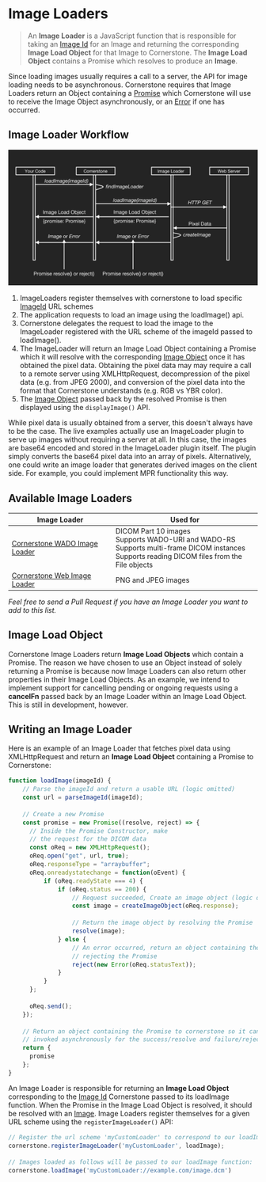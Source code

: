 # Image Loaders

> An **Image Loader** is a JavaScript function that is responsible for taking an [Image Id](image-ids.md) for an Image and returning the corresponding **Image Load Object** for that Image to Cornerstone. The **Image Load Object** contains a Promise which resolves to produce an **Image**.

Since loading images usually requires a call to a server, the API for image loading needs to be asynchronous. Cornerstone requires that Image Loaders return an Object containing a [Promise](https://developer.mozilla.org/en-US/docs/Web/JavaScript/Reference/Global_Objects/Promise) which Cornerstone will use to receive the Image Object asynchronously, or an [Error](https://developer.mozilla.org/en-US/docs/Web/JavaScript/Reference/Global_Objects/Error) if one has occurred.

## Image Loader Workflow

![Image Loader workflow](../assets/img/image-loader-workflow.png)

1. ImageLoaders register themselves with cornerstone to load specific [ImageId](ImageIds) URL schemes
2. The application requests to load an image using the loadImage() api.
3. Cornerstone delegates the request to load the image to the ImageLoader registered with the URL scheme of the imageId passed to loadImage().
4. The ImageLoader will return an Image Load Object containing a Promise which it will resolve with the corresponding [Image Object](./image.md) once it has obtained the pixel data. Obtaining the pixel data may may require a call to a remote server using XMLHttpRequest, decompression of the pixel data (e.g. from JPEG 2000), and conversion of the pixel data into the format that Cornerstone understands (e.g. RGB vs YBR color).
5. The [Image Object](./image.md) passed back by the resolved Promise is then displayed using the `displayImage()` API.

While pixel data is usually obtained from a server, this doesn't always have to be the case. The live examples actually use an ImageLoader plugin to serve up images without requiring a server at all.  In this case, the images are base64 encoded and stored in the ImageLoader plugin itself. The plugin simply converts the base64 pixel data into an array of pixels. Alternatively, one could write an image loader that generates derived images on the client side. For example, you could implement MPR functionality this way.

## Available Image Loaders
Image Loader | Used for
-------------| --------------
[Cornerstone WADO Image Loader](https://github.com/cornerstonejs/cornerstoneWADOImageLoader) | DICOM Part 10 images<br> Supports WADO-URI and WADO-RS<br> Supports multi-frame DICOM instances<br> Supports reading DICOM files from the File objects
[Cornerstone Web Image Loader](https://github.com/cornerstonejs/cornerstoneWebImageLoader) | PNG and JPEG images

*Feel free to send a Pull Request if you have an Image Loader you want to add to this list.*

## Image Load Object

Cornerstone Image Loaders return **Image Load Objects** which contain a Promise. The reason we have chosen to use an Object instead of solely returning a Promise is because now Image Loaders can also return other properties in their Image Load Objects. As an example, we intend to implement support for cancelling pending or ongoing requests using a **cancelFn** passed back by an Image Loader within an Image Load Object. This is still in development, however.

## Writing an Image Loader
Here is an example of an Image Loader that fetches pixel data using XMLHttpRequest and return an **Image Load Object** containing a Promise to Cornerstone:

````javascript
function loadImage(imageId) {
    // Parse the imageId and return a usable URL (logic omitted)
    const url = parseImageId(imageId);

    // Create a new Promise
    const promise = new Promise((resolve, reject) => {
      // Inside the Promise Constructor, make
      // the request for the DICOM data
      const oReq = new XMLHttpRequest();
      oReq.open("get", url, true);
      oReq.responseType = "arraybuffer";
      oReq.onreadystatechange = function(oEvent) {
          if (oReq.readyState === 4) {
              if (oReq.status == 200) {
                  // Request succeeded, Create an image object (logic omitted)
                  const image = createImageObject(oReq.response);

                  // Return the image object by resolving the Promise
                  resolve(image);
              } else {
                  // An error occurred, return an object containing the error by
                  // rejecting the Promise
                  reject(new Error(oReq.statusText));
              }
          }
      };

      oReq.send();
    });

    // Return an object containing the Promise to cornerstone so it can setup callbacks to be
    // invoked asynchronously for the success/resolve and failure/reject scenarios.
    return {
      promise
    };
}
````

An Image Loader is responsible for returning an **Image Load Object** corresponding to the [Image Id](./image-ids.md) Cornerstone passed to its loadImage function. When the Promise in the Image Load Object is resolved, it should be resolved with an [Image](./image.md). Image Loaders register themselves for a given URL scheme using the `registerImageLoader()` API:

````javascript
// Register the url scheme 'myCustomLoader' to correspond to our loadImage function
cornerstone.registerImageLoader('myCustomLoader', loadImage);

// Images loaded as follows will be passed to our loadImage function:
cornerstone.loadImage('myCustomLoader://example.com/image.dcm')
````
